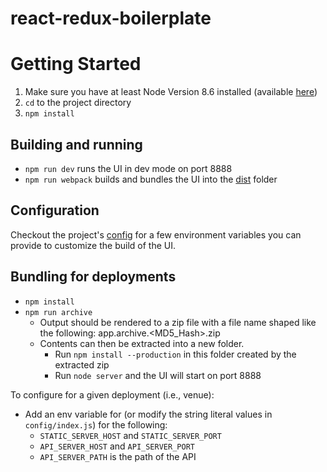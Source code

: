 # react-redux-boilerplate

# Getting Started

1. Make sure you have at least Node Version 8.6 installed (available [here](https://nodejs.org/en/))
2. `cd` to the project directory
3. `npm install`

## Building and running

-   `npm run dev` runs the UI in dev mode on port 8888
-   `npm run webpack` builds and bundles the UI into the [dist](./dist/index.html) folder

## Configuration

Checkout the project's [config](./config/index.js) for a few environment variables you can provide to customize the build of the UI.

## Bundling for deployments

-   `npm install`
-   `npm run archive`
    -   Output should be rendered to a zip file with a file name shaped like the following: app.archive.<MD5_Hash>.zip
    -   Contents can then be extracted into a new folder.
        -   Run `npm install --production` in this folder created by the extracted zip
        -   Run `node server` and the UI will start on port 8888

To configure for a given deployment (i.e., venue):

-   Add an env variable for (or modify the string literal values in `config/index.js`) for the following:
    -   `STATIC_SERVER_HOST` and `STATIC_SERVER_PORT`
    -   `API_SERVER_HOST` and `API_SERVER_PORT`
    -   `API_SERVER_PATH` is the path of the API
